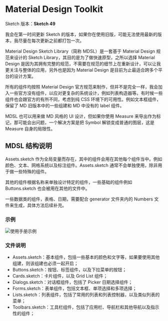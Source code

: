 # Material Design Toolkit

Sketch 版本：**Sketch 49**

我会在第一时间更新 Sketch 的版本，如果你在使用旧版，可能无法使用最新的版本，我尽量在每次更新之前都打包一次。

Material Design Sketch Library（简称 MDSL）是一套基于 Material Design 规范来设计的 Sketch Library，其目的是为了做快速原型，之所以选择 Material Design 是因为其拥有完整的规范，不需要在规范的细节上在重新设计，可以让我更关注与整体的应用，另外也是因为 Material Design 是目前为止最适合跨多个平台的设计方案。

所有的组件均按照 Material Design 官方规范来制作，但并不是完全一样，我会加入一些官方没有组件，以应对更复杂的系统设计，例如列表构造器等。有时候一些组件也会跟官方的有所不同，考虑到纯 CSS 环境下的可用性。例如文本框组件，保留了 MD 旧版本中的一些组建和 MD 中没有的 label 组件。

MDSL 也可以用来做 MD 风格的 UI 设计，但如果你使用 Measure 来导出作为标记，那可能会出问题，一个解决方案是把 Symbol 解锁变成普通的图层，这是 Measure 自身的局限性。

## MDSL 结构说明

Assets.sketch 作为全局变量而存在，其中的组件会用在其他每个组件当中。例如颜色、文本、网格系统以及标注组件。Assets.sketch 通常不会单独使用，除非用于做一些特殊的组件。

其他的组件根据名称来单独设计特定的组件，一些基础的组件例如 Buttons.sketch 也会被用在其他的文件中。

一些数据类的组件，表格、日期，需要配合 generator 文件夹内的 Numbers 文件来生成，具体方法后续补充。

### 示例

![使用手册示例](https://raw.githubusercontent.com/jay1803/Material-Design-Toolkit/master/statics/manual.png?raw=true)

### 文件说明

* Assets.sketch：基本组件，包括一些基本的颜色和文字等，如果要使用其他组建，则该组建也必须一起开启；
* Buttons.sketch：按钮、标签组件，以及下拉菜单的按钮；
* Cards.sketch：卡片组件，以及 Grid List 组件；
* Dialogs.sketch：对话框组件，包括了 Picker 日期选择组件；
* Forms.sketch：表单组件，包括文本框、单项选择和多项选择；
* Lists.sketch：列表组件，包括了常用的列表和列表控制器，以及类似列表的菜单；
* Toolbars.sketch：工具栏组件，包括了应用栏、导航栏和其他导航以及指示性的组件；